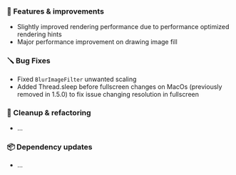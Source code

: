 ### 🚀 Features & improvements

- Slightly improved rendering performance due to performance optimized rendering hints
- Major performance improvement on drawing image fill

### 🪛 Bug Fixes

- Fixed `BlurImageFilter` unwanted scaling
- Added Thread.sleep before fullscreen changes on MacOs (previously removed in 1.5.0) to fix issue changing resolution in fullscreen

### 🧽 Cleanup & refactoring

- ...

### 📦 Dependency updates

- ...